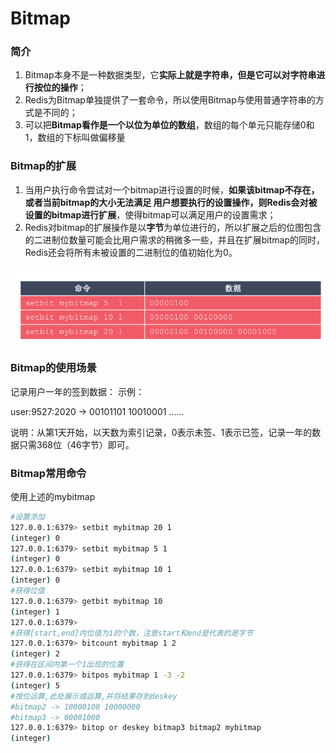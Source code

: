 # Bitmap

### 简介

1. Bitmap本身不是一种数据类型，它**实际上就是字符串，但是它可以对字符串进行按位的操作**；  
2. Redis为Bitmap单独提供了一套命令，所以使用Bitmap与使用普通字符串的方式是不同的； 
3. 可以把**Bitmap看作是一个以位为单位的数组**，数组的每个单元只能存储0和1，数组的下标叫做偏移量

### Bitmap的扩展

1. 当用户执行命令尝试对一个bitmap进行设置的时候，**如果该bitmap不存在，或者当前bitmap的大小无法满足 用户想要执行的设置操作，则Redis会对被设置的bitmap进行扩展**，使得bitmap可以满足用户的设置需求； 
2. Redis对bitmap的扩展操作是以**字节**为单位进行的，所以扩展之后的位图包含的二进制位数量可能会比用户需求的稍微多一些，并且在扩展bitmap的同时，Redis还会将所有未被设置的二进制位的值初始化为0。

![](pic\1.png)

### Bitmap的使用场景

记录用户一年的签到数据： 示例：

user:9527:2020 -> 00101101 10010001 ...... 

说明：从第1天开始，以天数为索引记录，0表示未签、1表示已签，记录一年的数据只需368位（46字节）即可。

### Bitmap常用命令

使用上述的mybitmap

```bash
#设置添加
127.0.0.1:6379> setbit mybitmap 20 1
(integer) 0
127.0.0.1:6379> setbit mybitmap 5 1
(integer) 0
127.0.0.1:6379> setbit mybitmap 10 1
(integer) 0
#获得位值
127.0.0.1:6379> getbit mybitmap 10
(integer) 1
127.0.0.1:6379>
#获得[start,end]内位值为1的个数，注意start和end是代表的是字节
127.0.0.1:6379> bitcount mybitmap 1 2
(integer) 2
#获得在区间内第一个1出现的位置
127.0.0.1:6379> bitpos mybitmap 1 -3 -2
(integer) 5
#按位运算,此处展示或运算,并将结果存到deskey
#bitmap2 -> 10000100 10000000
#bitmap3 -> 00001000
127.0.0.1:6379> bitop or deskey bitmap3 bitmap2 mybitmap
(integer) 
```

